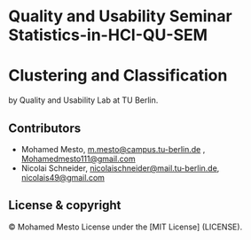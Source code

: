 # Quality and Usability Seminar Statistics-in-HCI-QU-SEM
# Clustering and Classification
by Quality and Usability Lab at TU Berlin.



## Contributors
- Mohamed Mesto, m.mesto@campus.tu-berlin.de  , Mohamedmesto111@gmail.com
- Nicolai Schneider, nicolaischneider@mail.tu-berlin.de, nicolais49@gmail.com


## License & copyright
© Mohamed Mesto
License under the [MIT License] (LICENSE).
